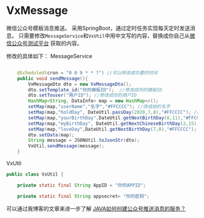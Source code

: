 # VxMessage
微信公众号模板消息推送。
采用SpringBoot，通过定时任务实现每天定时发送消息。
只需要修改`MessageService`和`VxUtil`中用中文写的内容，替换成你自己从[微信公众号测试平台](https://mp.weixin.qq.com/debug/cgi-bin/sandboxinfo?action=showinfo&t=sandbox/index)
获取的内容。

修改的具体如下：
MessageService
```java

    @Scheduled(cron = "0 0 9 * * ?") //可以修改成你要的时间
    public void sendMessage(){
        VxMessageDto dto = new VxMessageDto();
        dto.setTemplate_id("你的模板ID");  //修改成你的模板ID
        dto.setTouser("用户ID"); //修改成你的用户ID
        HashMap<String, DataInfo> map = new HashMap<>();
        setMap(map,"userName","名字","#FFCCCC"); //改成她的名字
        setMap(map,"holdDay", DateUtil.passDay(2020,7,8),"#FFCCCC"); //改成你在一起的时间
        setMap(map,"yourBirthDay",DateUtil.getNextBirthDay(8,11),"#FFCCCC"); //改成她的生日
        setMap(map,"myBirthDay", DateUtil.getNextChineseBirthDay(2,15),"#FFCCCC"); //改成你的生日
        setMap(map,"loveDay",DateUtil.getNextBirthDay(7,8),"#FFCCCC"); //改成你在一起的时间
        dto.setData(map);
        String message = JSONUtil.toJsonStr(dto);
        VxUtil.sendMessage(message);
    }
```

VxUtil
```java
public class VxUtil {

    private static final String AppID = "你的APPID";

    private static final String appsecret= "你的密钥";
```




可以通过我博客的文章来进一步了解
[JAVA如何创建公众号推送消息的服务？](http://sqdpt.top/#/blog?id=150)

